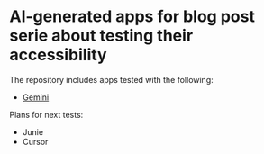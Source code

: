 # AI-generated apps for blog post serie about testing their accessibility

The repository includes apps tested with the following:

- [Gemini](https://github.com/eevajonnapanula/ai-app-generation-tests/tree/main/GeminiTestApp)

Plans for next tests:
- Junie
- Cursor
